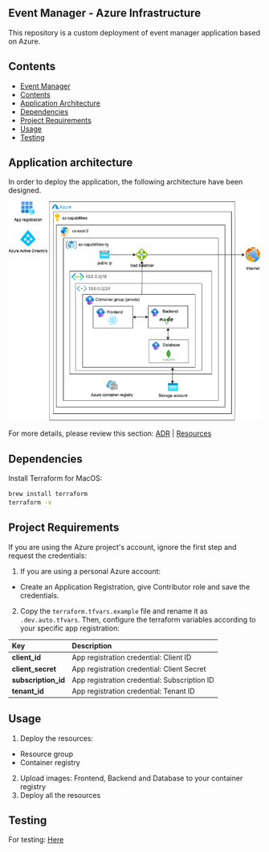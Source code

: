 ## Event Manager - Azure Infrastructure

This repository is a custom deployment of event manager application based on Azure.

## Contents
- [Event Manager](#event-manager---azure-infrastructure)
- [Contents](#contents)
- [Application Architecture](#application-architecture)
- [Dependencies](#dependencies)
- [Project Requirements](#project-requirements)
- [Usage](#usage)
- [Testing](#testing)

## Application architecture
In order to deploy the application, the following architecture have been designed. 

![Azure architecture](./docs/ADR/v2.0/azure_architecture_2.png)

For more details, please review this section: [ADR](./docs/ADR.md) | [Resources](./docs/README-tech.md)

## Dependencies
Install Terraform for MacOS:
```bash
brew install terraform
terraform -v
```

## Project Requirements
If you are using the Azure project's account, ignore the first step and request the credentials:
1. If you are using a personal Azure account:
  - Create an Application Registration, give Contributor role and save the credentials. 
2. Copy the `terraform.tfvars.example` file and rename it as `.dev.auto.tfvars`. Then, configure the terraform variables according to your specific app registration:

| Key                       | Description                                               |
| :-------------------------| :-------------------------------------------------------- |
| **client_id**             | App registration credential: Client ID                    |
| **client_secret**         | App registration credential: Client Secret                |
| **subscription_id**       | App registration credential: Subscription ID              |
| **tenant_id**             | App registration credential: Tenant ID                    |

## Usage

1. Deploy the resources:
  - Resource group
  - Container registry
2. Upload images: Frontend, Backend and Database to your container registry
3. Deploy all the resources

## Testing

For testing: [Here](./testing.md)